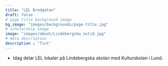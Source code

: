 ```yaml
---
title: "LEL Bredgatan"
draft: false
# page title background image
bg_image: "images/backgrounds/page-title.jpg"
# scholarship image
image: "images/about/Lindebergska_nutid.jpg"
# meta description
description : "fint"
---
```


* Idag delar LEL lokaler på Lindebergska skolan med Kulturskolan i Lund. 

